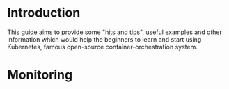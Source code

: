 # Introduction
This guide aims to provide some "hits and tips", useful examples and other information which would help the beginners to learn and start using Kubernetes, famous open-source container-orchestration system.

# Monitoring
